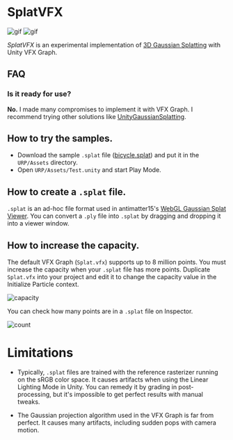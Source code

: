 # SplatVFX

![gif](https://github.com/keijiro/SplatVFX/assets/343936/19fa65e7-7db5-4151-84d1-70966a27d2d1)
![gif](https://github.com/keijiro/SplatVFX/assets/343936/2267b740-0b91-41e0-9036-5b07adae90e0)

*SplatVFX* is an experimental implementation of [3D Gaussian Splatting] with
Unity VFX Graph.

[3D Gaussian Splatting]: https://repo-sam.inria.fr/fungraph/3d-gaussian-splatting/

## FAQ

### Is it ready for use?

**No.** I made many compromises to implement it with VFX Graph. I recommend
trying other solutions like [UnityGaussianSplatting].

[UnityGaussianSplatting]: https://github.com/aras-p/UnityGaussianSplatting

## How to try the samples.

- Download the sample `.splat` file ([bicycle.splat]) and put it in the
  `URP/Assets` directory.
- Open `URP/Assets/Test.unity` and start Play Mode.

[bicycle.splat]: https://huggingface.co/cakewalk/splat-data/resolve/main/bicycle.splat

## How to create a `.splat` file.

`.splat` is an ad-hoc file format used in antimatter15's
[WebGL Gaussian Splat Viewer]. You can convert a `.ply` file into `.splat` by
dragging and dropping it into a viewer window.

[WebGL Gaussian Splat Viewer]: https://github.com/antimatter15/splat

## How to increase the capacity.

The default VFX Graph (`Splat.vfx`) supports up to 8 million points. You
must increase the capacity when your `.splat` file has more points.
Duplicate `Splat.vfx` into your project and edit it to change the
capacity value in the Initialize Particle context.

![capacity](https://github.com/keijiro/SplatVFX/assets/343936/f8fe53b1-9173-4db7-b8b8-fbc0c00949d5)

You can check how many points are in a `.splat` file on Inspector.

![count](https://github.com/keijiro/SplatVFX/assets/343936/d6793722-d088-4904-b297-71f802fe617c)

# Limitations

- Typically, `.splat` files are trained with the reference rasterizer
running on the sRGB color space. It causes artifacts when using the
Linear Lighting Mode in Unity. You can remedy it by grading in
post-processing, but it's impossible to get perfect results with
manual tweaks.

- The Gaussian projection algorithm used in the VFX Graph is far from
perfect. It causes many artifacts, including sudden pops with camera motion.
